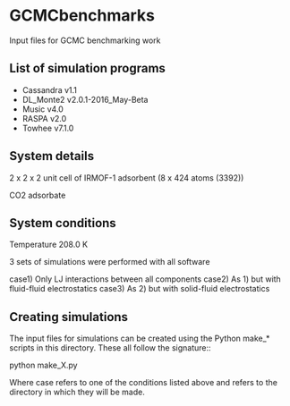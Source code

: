 # GCMCbenchmarks

Input files for GCMC benchmarking work

List of simulation programs
---------------------------

 - Cassandra v1.1
 - DL_Monte2 v2.0.1-2016_May-Beta
 - Music v4.0
 - RASPA v2.0
 - Towhee v7.1.0


System details
--------------

2 x 2 x 2 unit cell of IRMOF-1 adsorbent (8 x 424 atoms (3392))

CO2 adsorbate


System conditions
-----------------

Temperature 208.0 K


3 sets of simulations were performed with all software

 case1) Only LJ interactions between all components
 case2) As 1) but with fluid-fluid electrostatics
 case3) As 2) but with solid-fluid electrostatics

Creating simulations
--------------------

The input files for simulations can be created using the Python make_* scripts
in this directory.  These all follow the signature::

python make_X.py <case> <destination>

Where case refers to one of the conditions listed above and <destination> refers to the
directory in which they will be made.
